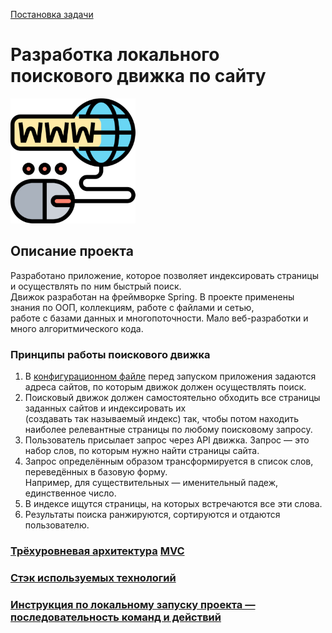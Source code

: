 
[Постановка задачи](docs/Task.md)
# Разработка локального поискового движка по сайту
![search-engine](images/search-engine.png "search-engine")
## Описание проекта
Разработано приложение, которое позволяет индексировать страницы и осуществлять по ним быстрый поиск.  
Движок разработан на фреймворке Spring. В проекте применены знания по ООП, коллекциям, работе с файлами и сетью,  
работе с базами данных и многопоточности. Мало веб-разработки и много алгоритмического кода.

### Принципы работы поискового движка

1. В [конфигурационном файле](application.yaml) перед запуском приложения задаются адреса сайтов, по которым движок должен осуществлять поиск.
2. Поисковый движок должен самостоятельно обходить все страницы заданных сайтов и индексировать их  
   (создавать так называемый индекс) так, чтобы потом находить наиболее релевантные страницы по любому поисковому запросу.
3. Пользователь присылает запрос через API движка. Запрос — это набор слов, по которым нужно найти страницы сайта.
4. Запрос определённым образом трансформируется в список слов, переведённых в базовую форму.  
   Например, для существительных — именительный падеж, единственное число.
5. В индексе ищутся страницы, на которых встречаются все эти слова.
6. Результаты поиска ранжируются, сортируются и отдаются пользователю.

### [Трёхуровневая архитектура](docs/3layers.md)     [MVC](docs/mvc.md)


### [Стэк используемых технологий](docs/stack.md)


### [Инструкция по локальному запуску проекта — последовательность команд и действий](docs/instruction.md)






